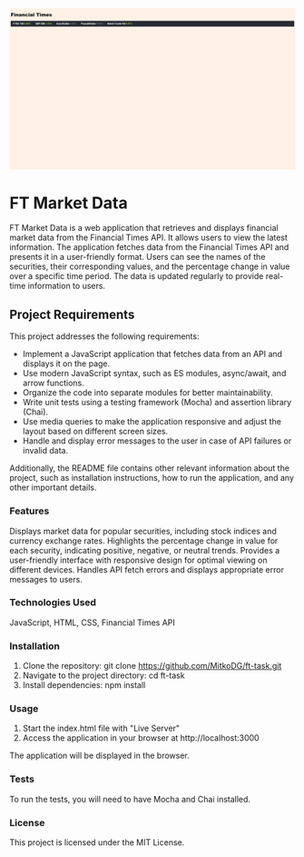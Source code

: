 ![link](https://github.com/MitkoDG/ft-task/blob/main/screenshot.jpg)

# FT Market Data

FT Market Data is a web application that retrieves and displays financial market data from the Financial Times API. It allows users to view the latest information.
The application fetches data from the Financial Times API and presents it in a user-friendly format. Users can see the names of the securities, their corresponding values, and the percentage change in value over a specific time period. The data is updated regularly to provide real-time information to users.

## Project Requirements

This project addresses the following requirements:

- Implement a JavaScript application that fetches data from an API and displays it on the page.
- Use modern JavaScript syntax, such as ES modules, async/await, and arrow functions.
- Organize the code into separate modules for better maintainability.
- Write unit tests using a testing framework (Mocha) and assertion library (Chai).
- Use media queries to make the application responsive and adjust the layout based on different screen sizes.
- Handle and display error messages to the user in case of API failures or invalid data.

Additionally, the README file contains other relevant information about the project, such as installation instructions, how to run the application, and any other important details.


### Features

Displays market data for popular securities, including stock indices and currency exchange rates.
Highlights the percentage change in value for each security, indicating positive, negative, or neutral trends.
Provides a user-friendly interface with responsive design for optimal viewing on different devices.
Handles API fetch errors and displays appropriate error messages to users.

### Technologies Used

JavaScript,
HTML,
CSS,
Financial Times API

### Installation

1. Clone the repository: git clone https://github.com/MitkoDG/ft-task.git
2. Navigate to the project directory: cd ft-task
3. Install dependencies: npm install

### Usage

1. Start the index.html file with "Live Server"
2. Access the application in your browser at http://localhost:3000

The application will be displayed in the browser.

### Tests

To run the tests, you will need to have Mocha and Chai installed.

### License

This project is licensed under the MIT License.
